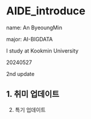 # AIDE_introduce

name: An ByeoungMin  

major: AI-BIGDATA  

I study at Kookmin University  

20240527

2nd update
## 1. 취미 업데이트
2. 특기 업데이트



